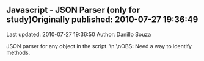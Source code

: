 ## Javascript - JSON Parser (only for study)Originally published: 2010-07-27 19:36:49 
Last updated: 2010-07-27 19:36:50 
Author: Danillo Souza 
 
JSON parser for any object in the script.\n\nOBS: Need a way to identify methods.